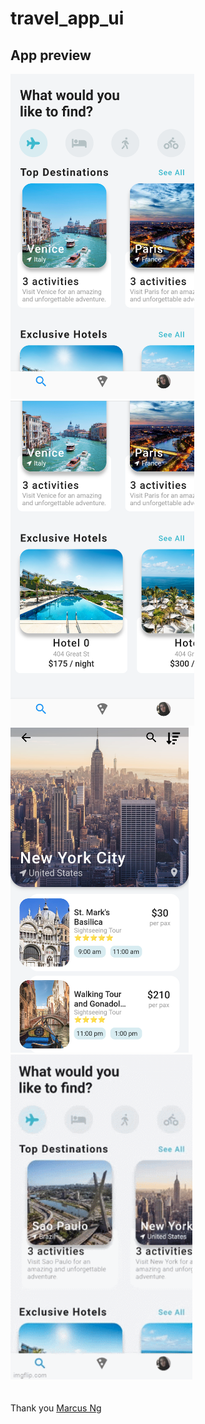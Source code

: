 # travel_app_ui

## App preview

<img height="520px" src="assets/travel_ui1.png"> <img height="520px" src="assets/travel_ui.png">
<img height="520px" src="assets/travel_ui2.png"> <img height="520px" src="assets/travel_gif.gif">
<br>
<br>
<br>
Thank you <a href="https://www.youtube.com/channel/UC6Dy0rQ6zDnQuHQ1EeErGUA" target="_blank">Marcus Ng</a>
